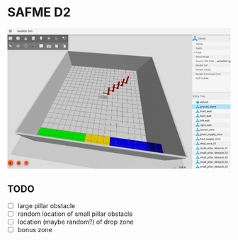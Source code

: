 # SAFME D2

![test](docs/Screenshot%20From%202024-12-03%2015-09-19.png)

## TODO

- [ ] large pillar obstacle
- [ ] random location of small pillar obstacle
- [ ] location (maybe random?) of drop zone
- [ ] bonus zone
